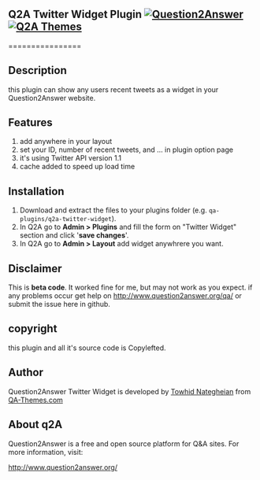 ## Q2A Twitter Widget Plugin [![Question2Answer](http://qa-themes.com/files/q2a-logo.png)](http://www.question2answer.org/) [![Q2A Themes](http://qa-themes.com/files/qa-logo.jpg)](http://qa-themes.com/)
================
## Description
this plugin can show any users recent tweets as a widget in your Question2Answer website.

## Features

1. add anywhere in your layout
2. set your ID, number of recent tweets, and ... in plugin option page
3. it's using Twitter API version 1.1
4. cache added to speed up load time

## Installation

1. Download and extract the files to your plugins folder (e.g. `qa-plugins/q2a-twitter-widget`).
2. In Q2A go to **Admin > Plugins** and fill the form on "Twitter Widget" section and click '**save changes**'.
3. In Q2A go to **Admin > Layout** add widget anywhrere you want.

## Disclaimer

This is **beta code**. It worked fine for me, but may not work as you expect. if any problems occur get help on http://www.question2answer.org/qa/ or submit the issue here in github.

## copyright

this plugin and all it's source code is Copylefted.

## Author
Question2Answer Twitter Widget is developed by [Towhid Nategheian](http://TowhidN.com) from [QA-Themes.com](http://QA-Themes.com)

## About q2A

Question2Answer is a free and open source platform for Q&A sites. For more information, visit:

http://www.question2answer.org/
